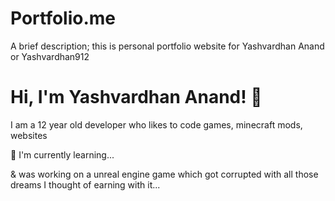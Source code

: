 
# Portfolio.me

A brief description; this is personal portfolio website for Yashvardhan Anand or Yashvardhan912


# Hi, I'm Yashvardhan Anand! 👋

I am a 12 year old developer who likes to code games, minecraft mods, websites 


🧠 I'm currently learning...

& was working on a unreal engine game which got corrupted with all those dreams I thought of earning with it...  

